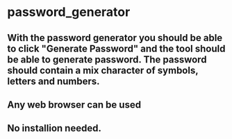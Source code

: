 # password_generator

## With the password generator you should be able to click "Generate Password" and the tool should be able to generate password. The password should contain a mix character of symbols, letters and numbers.

## Any web browser can be used

## No installion needed.

